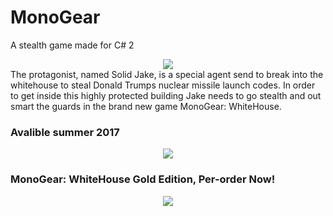 # MonoGear
A stealth game made for C# 2
<div align="center"><img src ="http://files.gamebanana.com/img/ico/sprays/564c8dfa782c8.png" /></div>
The protagonist, named Solid Jake, is a special agent send to break into the whitehouse to steal Donald Trumps nuclear missile launch codes.
In order to get inside this highly protected building Jake needs to go stealth and out smart the guards in the brand new game MonoGear: WhiteHouse.

### Avalible summer 2017
<div align="center"><img src ="http://www.unitedtaxi.org/H2_preorder_button.png" /></div>

### MonoGear: WhiteHouse Gold Edition, Per-order Now!
<div align="center"><img src ="https://www.google.nl/url?sa=i&rct=j&q=&esrc=s&source=images&cd=&cad=rja&uact=8&ved=0ahUKEwjfqa2A1LDUAhVGJ1AKHRrcA0sQjRwIBw&url=http%3A%2F%2Fwww.ebay.com%2Fitm%2FHalo-Track-Cog-Gold-16T-x-1-8-034-Fixed-Gear-%2F281958045365&psig=AFQjCNFXGRZNUQvc9P2Ep1_4fto2DtAuIw&ust=1497093990632812" /></div>
